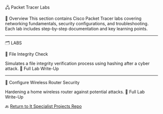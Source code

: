 🖧 Packet Tracer Labs

📌 Overview
This section contains Cisco Packet Tracer labs covering networking fundamentals, security configurations, and troubleshooting. Each lab includes step-by-step documentation and key learning points.

---
🗂️ LABS

🔹 File Integrity Check

 Simulates a file integrity verification process using hashing after a cyber attack. 📂 Full Lab Write-Up

---
🔹 Configure Wireless Router Security
 
 Hardening a home wireless router against potential attacks. 📂 Full Lab Write-Up



🔙 [Return to It Specialist Projects Repo](https://github.com/proxymc/it-specialist-projects/blob/main/README.md)
